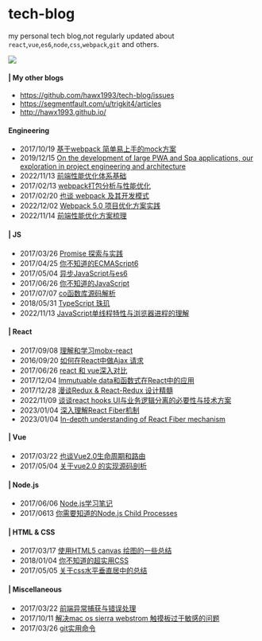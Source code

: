 # tech-blog

my personal tech blog,not regularly updated about `react`,`vue`,`es6`,`node`,`css`,`webpack`,`git` and others.


![](img/Blog-designer.jpg)

#### | My other blogs

* https://github.com/hawx1993/tech-blog/issues
* https://segmentfault.com/u/trigkit4/articles
* http://hawx1993.github.io/

#### Engineering

- 2017/10/19 [基于webpack 简单易上手的mock方案](https://github.com/hawx1993/tech-blog/issues/31)
- 2019/12/15 [On the development of large PWA and Spa applications, our exploration in project engineering and architecture](https://github.com/hawx1993/tech-blog/issues/25)
- 2022/11/13 [前端性能优化体系基础](https://github.com/hawx1993/tech-blog/issues/29)
- 2017/02/13 [webpack打包分析与性能优化](https://github.com/hawx1993/tech-blog/issues/3)
- 2017/02/20 [也谈 webpack 及其开发模式](https://github.com/hawx1993/tech-blog/issues/4)
- 2022/12/02 [Webpack 5.0 项目优化方案实践](https://github.com/hawx1993/tech-blog/issues/27)
- 2022/11/14 [前端性能优化方案梳理](https://github.com/hawx1993/tech-blog/issues/30)


#### | JS

- 2017/03/26 [Promise 探索与实践](https://github.com/hawx1993/tech-blog/issues/7)
- 2017/04/25 [你不知道的ECMAScript6 ](https://github.com/hawx1993/tech-blog/issues/9)
- 2017/05/04 [异步JavaScript与es6](https://github.com/hawx1993/tech-blog/issues/10)
- 2017/06/26 [你不知道的JavaScript](https://github.com/hawx1993/tech-blog/issues/16)
- 2017/07/07 [co函数库源码解析](https://github.com/hawx1993/tech-blog/issues/18)
- 2018/05/31 [TypeScript 珠玑](https://github.com/hawx1993/tech-blog/issues/23)
- 2022/11/13  [JavaScript单线程特性与浏览器进程的理解](https://github.com/hawx1993/tech-blog/issues/26)
#### | React

- 2017/09/08 [理解和学习mobx-react ](https://github.com/hawx1993/tech-blog/issues/19)
- 2016/09/20 [如何在React中做Ajax 请求](https://github.com/hawx1993/tech-blog/issues/1)
- 2017/06/26 [react 和 vue深入对比](https://github.com/hawx1993/tech-blog/issues/17)
- 2017/12/04 [Immutuable data和函数式在React中的应用](https://github.com/hawx1993/tech-blog/issues/20)
- 2017/12/28 [漫谈Redux & React-Redux 设计精髓](https://github.com/hawx1993/tech-blog/issues/21)
- 2022/11/09 [谈谈react hooks UI与业务逻辑分离的必要性与技术方案](https://github.com/hawx1993/tech-blog/issues/28)
- 2023/01/04 [深入理解React Fiber机制](https://github.com/hawx1993/tech-blog/issues/32)
- 2023/01/04 [In-depth understanding of React Fiber mechanism](https://github.com/hawx1993/tech-blog/issues/33)
#### | Vue

- 2017/03/22 [也谈Vue2.0生命周期和路由](https://github.com/hawx1993/tech-blog/issues/6)
- 2017/05/04 [关于vue2.0 的实现源码剖析](https://github.com/hawx1993/tech-blog/issues/11)

#### | Node.js

- 2017/06/06 [Node.js学习笔记 ](https://github.com/hawx1993/tech-blog/issues/14)
- 2017/0613 [你需要知道的Node.js Child Processes](https://github.com/hawx1993/tech-blog/issues/15)

#### | HTML & CSS

- 2017/03/17 [使用HTML5 canvas 绘图的一些总结](https://github.com/hawx1993/tech-blog/issues/5)
- 2018/01/04 [你不知道的超实用CSS](https://github.com/hawx1993/tech-blog/issues/22)
- 2017/05/05 [关于css水平垂直居中的总结](https://github.com/hawx1993/tech-blog/issues/12)


#### | Miscellaneous

- 2017/03/22 [前端异常捕获与错误处理](https://github.com/hawx1993/tech-blog/issues/13)
- 2017/10/11 [解决mac os sierra webstrom 触摸板过于敏感的问题](https://github.com/hawx1993/tech-blog/issues/2)
- 2017/03/26 [git实用命令](https://github.com/hawx1993/tech-blog/issues/8)
